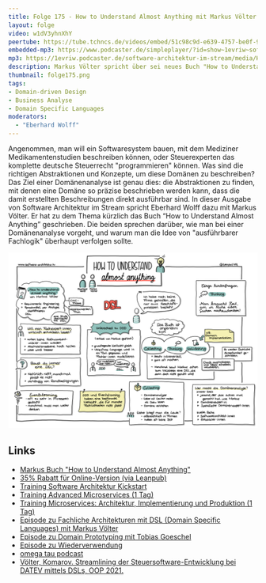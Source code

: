 ```yaml
---
title: Folge 175 - How to Understand Almost Anything mit Markus Völter
layout: folge
video: w1dV3yhnXhY
peertube: https://tube.tchncs.de/videos/embed/51c98c9d-e639-4757-be0f-91ab62934ab9
embedded-mp3: https://www.podcaster.de/simpleplayer/?id=show~1evriw~software-architektur-im-stream~pod-6cdd03147687e7899a546676d3&v=1690030560
mp3: https://1evriw.podcaster.de/software-architektur-im-stream/media/How_to_Understand_Almost_Anything_mit_Markus_Voelter.mp3
description: Markus Völter spricht über sei neues Buch "How to Understand Almost Anything"
thumbnail: folge175.png
tags:
- Domain-driven Design
- Business Analyse
- Domain Specific Languages
moderators:
  - "Eberhard Wolff"
---
```


Angenommen, man will ein Softwaresystem bauen, mit dem Mediziner
Medikamentenstudien beschreiben können, oder Steuerexperten das
komplette deutsche Steuerrecht "programmieren" können. Was sind die
richtigen Abstraktionen und Konzepte, um diese Domänen zu beschreiben?
Das Ziel einer Domänenanalyse ist genau dies: die Abstraktionen zu
finden, mit denen eine Domäne so präzise beschrieben werden kann, dass
die damit erstellten Beschreibungen direkt ausführbar sind. In dieser
Ausgabe von Software Architektur im Stream spricht Eberhard Wolff dazu
mit Markus Völter. Er hat zu dem Thema kürzlich das Buch “How to
Understand Almost Anything” geschrieben. Die beiden sprechen darüber,
wie man bei einer Domänenanalyse vorgeht, und warum man die Idee von
"ausführbarer Fachlogik" überhaupt verfolgen sollte.

![Sketchnotes](/sketchnotes/folge175.jpg)

## Links

* [Markus Buch "How to Understand Almost
  Anything"](http://www.voelter.de/htuaa-book.html)
* [35% Rabatt für Online-Version (via
  Leanpub)](https://leanpub.com/markusvoelter-htuaa/c/archstream) 
* [Training Software Architektur
  Kickstart](https://www.socreatory.com/de/trainings/arch-kickstart)
* [Training Advanced Microservices (1
  Tag)](https://www.socreatory.com/de/trainings/advancedms)
* [Training Microservices: Architektur, Implementierung und Produktion
  (1 Tag)](https://www.socreatory.com/de/trainings/microservices)
* [Episode zu Fachliche Architekturen mit DSL (Domain Specific
  Languages) mit Markus
  Völter](https://software-architektur.tv/2020/10/23/folge022.html)
* [Episode zu Domain Prototyping mit Tobias Goeschel](https://software-architektur.tv/2022/09/16/folge134.html)
* [Episode zu Wiederverwendung](https://software-architektur.tv/2021/10/22/folge85.html)
* [omega tau podcast](https://omegataupodcast.net/)
* [Völter, Komarov. Streamlining der Steuersoftware-Entwicklung bei
  DATEV mittels DSLs, OOP
  2021.](http://voelter.de/data/presentations/oop2021-steuerDSLStreamlining.pdf)
